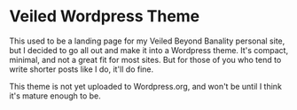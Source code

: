 # Veiled Wordpress Theme

This used to be a landing page for my Veiled Beyond Banality personal site, but I decided to go all out and make it into a Wordpress theme. It's compact, minimal, and not a great fit for most sites. But for those of you who tend to write shorter posts like I do, it'll do fine.

This theme is not yet uploaded to Wordpress.org, and won't be until I think it's mature enough to be.
